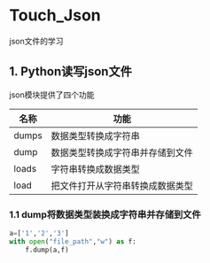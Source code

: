 # Touch_Json

json文件的学习

## 1. Python读写json文件

json模块提供了四个功能

| 名称  | 功能                             |
| ----- | -------------------------------- |
| dumps | 数据类型转换成字符串             |
| dump  | 数据类型转换成字符串并存储到文件 |
| loads | 字符串转换成数据类型             |
| load  | 把文件打开从字符串转换成数据类型 |

### 1.1 dump将数据类型装换成字符串并存储到文件

```python
a=['1','2','3']
with open("file_path","w") as f:
    f.dump(a,f)
```

